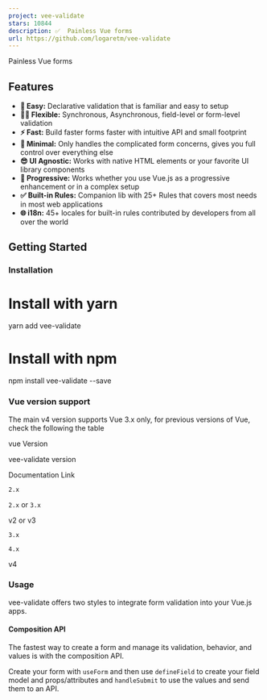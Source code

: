 ```yaml
---
project: vee-validate
stars: 10844
description: ✅  Painless Vue forms
url: https://github.com/logaretm/vee-validate
---
```


Painless Vue forms

  

  

Features
--------

-   **🍞 Easy:** Declarative validation that is familiar and easy to setup
-   **🧘‍♀️ Flexible:** Synchronous, Asynchronous, field-level or form-level validation
-   **⚡️ Fast:** Build faster forms faster with intuitive API and small footprint
-   **🏏 Minimal:** Only handles the complicated form concerns, gives you full control over everything else
-   **😎 UI Agnostic:** Works with native HTML elements or your favorite UI library components
-   **🦾 Progressive:** Works whether you use Vue.js as a progressive enhancement or in a complex setup
-   **✅ Built-in Rules:** Companion lib with 25+ Rules that covers most needs in most web applications
-   **🌐 i18n:** 45+ locales for built-in rules contributed by developers from all over the world

Getting Started
---------------

### Installation

# Install with yarn
yarn add vee-validate

# Install with npm
npm install vee-validate --save

### Vue version support

The main v4 version supports Vue 3.x only, for previous versions of Vue, check the following the table

vue Version

vee-validate version

Documentation Link

`2.x`

`2.x` or `3.x`

v2 or v3

`3.x`

`4.x`

v4

### Usage

vee-validate offers two styles to integrate form validation into your Vue.js apps.

#### Composition API

The fastest way to create a form and manage its validation, behavior, and values is with the composition API.

Create your form with `useForm` and then use `defineField` to create your field model and props/attributes and `handleSubmit` to use the values and send them to an API.

<script setup\>
import { useForm } from 'vee-validate';
// Validation, or use \`yup\` or \`zod\`
function required(value) {
  return value ? true : 'This field is required';
}
// Create the form
const { defineField, handleSubmit, errors } \= useForm({
  validationSchema: {
    field: required,
  },
});
// Define fields
const \[field, fieldProps\] \= defineField('field');
// Submit handler
const onSubmit \= handleSubmit(values \=> {
  // Submit to API
  console.log(values);
});
</script\>

<template\>
  <form @submit\="onSubmit"\>
    <input v-model\="field" v-bind\="fieldProps" />
    <span\>{{ errors.field }}</span\>

    <button\>Submit</button\>
  </form\>
</template\>

You can do so much more than this, for more info check the composition API documentation.

#### Declarative Components

Higher-order components can also be used to build forms. Register the `Field` and `Form` components and create a simple `required` validator:

<script setup\>
import { Field, Form } from 'vee-validate';
// Validation, or use \`yup\` or \`zod\`
function required(value) {
  return value ? true : 'This field is required';
}
// Submit handler
function onSubmit(values) {
  // Submit to API
  console.log(values);
}
</script\>

<template\>
  <Form v-slot\="{ errors }" @submit\="onSubmit"\>
    <Field name\="field" :rules\="required" />

    <span\>{{ errors.field }}</span\>

    <button\>Submit</button\>
  </Form\>
</template\>

The `Field` component renders an `input` of type `text` by default but you can control that

📚 Documentation
----------------

Read the documentation and demos.

Contributing
------------

You are welcome to contribute to this project, but before you do, please make sure you read the contribution guide.

Credits
-------

-   Inspired by Laravel's validation syntax
-   v4 API Inspired by Formik's
-   Nested path types by react-hook-form
-   Logo by Baianat

Emeriti
-------

Here we honor past contributors and sponsors who have been a major part on this project.

-   Baianat.

⚖️ License
----------

Released under MIT by @logaretm.
